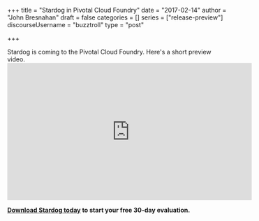 +++
title = "Stardog in Pivotal Cloud Foundry"
date = "2017-02-14" 
author = "John Bresnahan"
draft = false 
categories = []
series = ["release-preview"]
discourseUsername = "buzztroll"
type = "post"

+++

<p>Stardog is coming to the Pivotal Cloud Foundry. Here's a short preview video.<!--more-->

<iframe width="560" height="315" src="https://www.youtube.com/embed/A09BcmewiVY?ecver=1" frameborder="0" allowfullscreen></iframe>

**[Download Stardog today](http://stardog.com/) to start your free 30-day
evaluation.**
